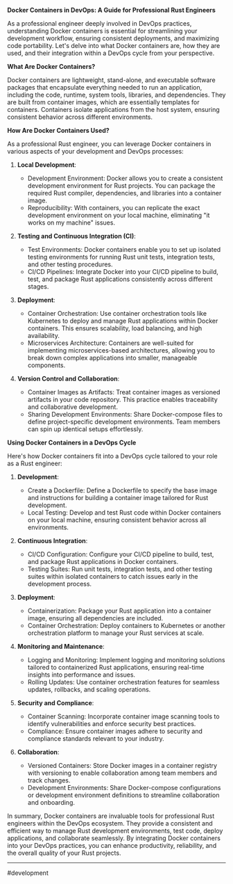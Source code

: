 **Docker Containers in DevOps: A Guide for Professional Rust Engineers**

As a professional engineer deeply involved in DevOps practices, understanding Docker containers is essential for streamlining your development workflow, ensuring consistent deployments, and maximizing code portability. Let's delve into what Docker containers are, how they are used, and their integration within a DevOps cycle from your perspective.

**What Are Docker Containers?**

Docker containers are lightweight, stand-alone, and executable software packages that encapsulate everything needed to run an application, including the code, runtime, system tools, libraries, and dependencies. They are built from container images, which are essentially templates for containers. Containers isolate applications from the host system, ensuring consistent behavior across different environments.

**How Are Docker Containers Used?**

As a professional Rust engineer, you can leverage Docker containers in various aspects of your development and DevOps processes:

1. **Local Development**:
    
    - Development Environment: Docker allows you to create a consistent development environment for Rust projects. You can package the required Rust compiler, dependencies, and libraries into a container image.
    - Reproducibility: With containers, you can replicate the exact development environment on your local machine, eliminating "it works on my machine" issues.
2. **Testing and Continuous Integration (CI)**:
    
    - Test Environments: Docker containers enable you to set up isolated testing environments for running Rust unit tests, integration tests, and other testing procedures.
    - CI/CD Pipelines: Integrate Docker into your CI/CD pipeline to build, test, and package Rust applications consistently across different stages.
3. **Deployment**:
    
    - Container Orchestration: Use container orchestration tools like Kubernetes to deploy and manage Rust applications within Docker containers. This ensures scalability, load balancing, and high availability.
    - Microservices Architecture: Containers are well-suited for implementing microservices-based architectures, allowing you to break down complex applications into smaller, manageable components.
4. **Version Control and Collaboration**:
    
    - Container Images as Artifacts: Treat container images as versioned artifacts in your code repository. This practice enables traceability and collaborative development.
    - Sharing Development Environments: Share Docker-compose files to define project-specific development environments. Team members can spin up identical setups effortlessly.

**Using Docker Containers in a DevOps Cycle**

Here's how Docker containers fit into a DevOps cycle tailored to your role as a Rust engineer:

1. **Development**:
    
    - Create a Dockerfile: Define a Dockerfile to specify the base image and instructions for building a container image tailored for Rust development.
    - Local Testing: Develop and test Rust code within Docker containers on your local machine, ensuring consistent behavior across all environments.
2. **Continuous Integration**:
    
    - CI/CD Configuration: Configure your CI/CD pipeline to build, test, and package Rust applications in Docker containers.
    - Testing Suites: Run unit tests, integration tests, and other testing suites within isolated containers to catch issues early in the development process.
3. **Deployment**:
    
    - Containerization: Package your Rust application into a container image, ensuring all dependencies are included.
    - Container Orchestration: Deploy containers to Kubernetes or another orchestration platform to manage your Rust services at scale.
4. **Monitoring and Maintenance**:
    
    - Logging and Monitoring: Implement logging and monitoring solutions tailored to containerized Rust applications, ensuring real-time insights into performance and issues.
    - Rolling Updates: Use container orchestration features for seamless updates, rollbacks, and scaling operations.
5. **Security and Compliance**:
    
    - Container Scanning: Incorporate container image scanning tools to identify vulnerabilities and enforce security best practices.
    - Compliance: Ensure container images adhere to security and compliance standards relevant to your industry.
6. **Collaboration**:
    
    - Versioned Containers: Store Docker images in a container registry with versioning to enable collaboration among team members and track changes.
    - Development Environments: Share Docker-compose configurations or development environment definitions to streamline collaboration and onboarding.

In summary, Docker containers are invaluable tools for professional Rust engineers within the DevOps ecosystem. They provide a consistent and efficient way to manage Rust development environments, test code, deploy applications, and collaborate seamlessly. By integrating Docker containers into your DevOps practices, you can enhance productivity, reliability, and the overall quality of your Rust projects.

---
#development 